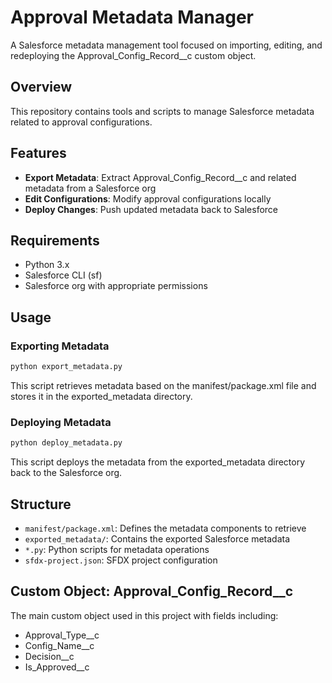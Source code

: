 # Approval Metadata Manager

A Salesforce metadata management tool focused on importing, editing, and redeploying the Approval_Config_Record__c custom object.

## Overview

This repository contains tools and scripts to manage Salesforce metadata related to approval configurations.

## Features

- **Export Metadata**: Extract Approval_Config_Record__c and related metadata from a Salesforce org
- **Edit Configurations**: Modify approval configurations locally
- **Deploy Changes**: Push updated metadata back to Salesforce

## Requirements

- Python 3.x
- Salesforce CLI (sf)
- Salesforce org with appropriate permissions

## Usage

### Exporting Metadata

```bash
python export_metadata.py
```

This script retrieves metadata based on the manifest/package.xml file and stores it in the exported_metadata directory.

### Deploying Metadata

```bash
python deploy_metadata.py
```

This script deploys the metadata from the exported_metadata directory back to the Salesforce org.

## Structure

- `manifest/package.xml`: Defines the metadata components to retrieve
- `exported_metadata/`: Contains the exported Salesforce metadata
- `*.py`: Python scripts for metadata operations
- `sfdx-project.json`: SFDX project configuration

## Custom Object: Approval_Config_Record__c

The main custom object used in this project with fields including:
- Approval_Type__c
- Config_Name__c
- Decision__c
- Is_Approved__c

